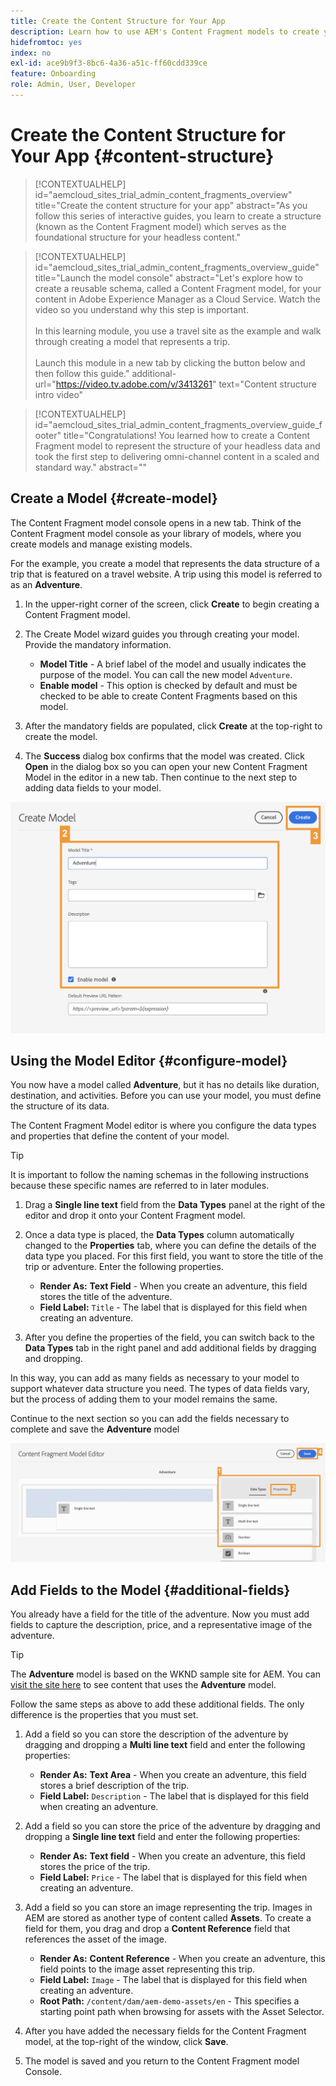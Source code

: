 ```yaml
---
title: Create the Content Structure for Your App
description: Learn how to use AEM's Content Fragment models to create your content structure, which serves as the foundation for your headless content.
hidefromtoc: yes
index: no
exl-id: ace9b9f3-8bc6-4a36-a51c-ff60cdd339ce
feature: Onboarding
role: Admin, User, Developer
---
```


# Create the Content Structure for Your App {#content-structure}

>[!CONTEXTUALHELP]
>id="aemcloud_sites_trial_admin_content_fragments_overview"
>title="Create the content structure for your app"
>abstract="As you follow this series of interactive guides, you learn to create a structure (known as the Content Fragment model) which serves as the foundational structure for your headless content."

>[!CONTEXTUALHELP]
>id="aemcloud_sites_trial_admin_content_fragments_overview_guide"
>title="Launch the model console"
>abstract="Let's explore how to create a reusable schema, called a Content Fragment model, for your content in Adobe Experience Manager as a Cloud Service. Watch the video so you understand why this step is important. <br><br>In this learning module, you use a travel site as the example and walk through creating a model that represents a trip.<br><br>Launch this module in a new tab by clicking the button below and then follow this guide."
>additional-url="https://video.tv.adobe.com/v/3413261" text="Content structure intro video"

>[!CONTEXTUALHELP]
>id="aemcloud_sites_trial_admin_content_fragments_overview_guide_footer"
>title="Congratulations! You learned how to create a Content Fragment model to represent the structure of your headless data and took the first step to delivering omni-channel content in a scaled and standard way."
>abstract=""

## Create a Model {#create-model}

The Content Fragment model console opens in a new tab. Think of the Content Fragment model console as your library of models, where you create models and manage existing models.

For the example, you create a model that represents the data structure of a trip that is featured on a travel website. A trip using this model is referred to as an **Adventure**.

1. In the upper-right corner of the screen, click **Create** to begin creating a Content Fragment model.

1. The Create Model wizard guides you through creating your model. Provide the mandatory information.

   * **Model Title** - A brief label of the model and usually indicates the purpose of the model. You can call the new model `Adventure`.
   * **Enable model** - This option is checked by default and must be checked to be able to create Content Fragments based on this model.

1. After the mandatory fields are populated, click **Create** at the top-right to create the model. 

1. The **Success** dialog box confirms that the model was created. Click **Open** in the dialog box so you can open your new Content Fragment Model in the editor in a new tab. Then continue to the next step to adding data fields to your model.

![Steps two and three of creating a Content Fragment model](assets/do-not-localize/create-model.png)

## Using the Model Editor {#configure-model}

You now have a model called **Adventure**, but it has no details like duration, destination, and activities. Before you can use your model, you must define the structure of its data. 

The Content Fragment Model editor is where you configure the data types and properties that define the content of your model.

>[!TIP]
>
>It is important to follow the naming schemas in the following instructions because these specific names are referred to in later modules.

1. Drag a **Single line text** field from the **Data Types** panel at the right of the editor and drop it onto your Content Fragment model. 

1. Once a data type is placed, the **Data Types** column automatically changed to the **Properties** tab, where you can define the details of the data type you placed. For this first field, you want to store the title of the trip or adventure. Enter the following properties.

   * **Render As:** **Text Field** - When you create an adventure, this field stores the title of the adventure.
   * **Field Label:** `Title` - The label that is displayed for this field when creating an adventure.

1. After you define the properties of the field, you can switch back to the **Data Types** tab in the right panel and add additional fields by dragging and dropping.

In this way, you can add as many fields as necessary to your model to support whatever data structure you need. The types of data fields vary, but the process of adding them to your model remains the same.

Continue to the next section so you can add the fields necessary to complete and save the **Adventure** model

![Steps one, two, and three of adding fields to the model](assets/do-not-localize/define-model-fields.png)

## Add Fields to the Model {#additional-fields}

You already have a field for the title of the adventure. Now you must add fields to capture the description, price, and a representative image of the adventure.

>[!TIP]
>
>The **Adventure** model is based on the WKND sample site for AEM. You can [visit the site here](https://wknd.site/us/en/adventures/yosemite-backpacking.html) to see content that uses the **Adventure** model.

Follow the same steps as above to add these additional fields. The only difference is the properties that you must set.

1. Add a field so you can store the description of the adventure by dragging and dropping a **Multi line text** field and enter the following properties:

   * **Render As:** **Text Area** - When you create an adventure, this field stores a brief description of the trip.
   * **Field Label:** `Description` - The label that is displayed for this field when creating an adventure.

1. Add a field so you can store the price of the adventure by dragging and dropping a **Single line text** field and enter the following properties:

   * **Render As:** **Text field** - When you create an adventure, this field stores the price of the trip.
   * **Field Label:** `Price` - The label that is displayed for this field when creating an adventure.

1. Add a field so you can store an image representing the trip. Images in AEM are stored as another type of content called **Assets**. To create a field for them, you drag and drop a **Content Reference** field that references the asset of the image.

   * **Render As:** **Content Reference** - When you create an adventure, this field points to the image asset representing this trip.
   * **Field Label:** `Image` - The label that is displayed for this field when creating an adventure.
   * **Root Path:** `/content/dam/aem-demo-assets/en` - This specifies a starting point path when browsing for assets with the Asset Selector.

1. After you have added the necessary fields for the Content Fragment model, at the top-right of the window, click **Save**.

1. The model is saved and you return to the Content Fragment model Console.
